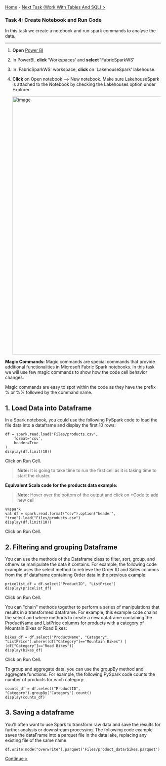[Home](README.md) -  [Next Task (Work With Tables And SQL) >](Task5-Work-With-Tables-And-SQL.md)

### Task 4:  Create Notebook and Run Code

In this task we create a notebook and run spark commands to analyse the data. 

-----------------------------------------------------------------------------------------

1. **Open** [Power BI](https://app.powerbi.com/)

2. In PowerBI, **click** 'Workspaces' and **select** 'FabricSparkWS'

3. In 'FabricSparkWS' workspace, **click** on 'LakehouseSpark' lakehouse.

4. **Click** on Open notebook --> New notebook. Make sure LakehouseSpark is attached to the Notebook by checking the Lakehouses option under Explorer.

   <img width="833" alt="image" src="https://github.com/swmannepalli/Fabric-Spark-Fundamentals/assets/84516667/70792fea-1c85-40b6-aea3-cc3da7765b36">

**Magic Commands:**
Magic commands are special commands that provide additional functionalities in Microsoft Fabric Spark notebooks. In this task we will use few magic commands to show how the code cell behavior changes. 

Magic commands are easy to spot within the code as they have the prefix % or %% followed by the command name.

## 1. Load Data into Dataframe
   
In a Spark notebook, you could use the following PySpark code to load the file data into a dataframe and display the first 10 rows:

```
df = spark.read.load('Files/products.csv',
    format='csv',
    header=True
)
display(df.limit(10))

```
Click on Run Cell.

>**Note:** It is going to take time to run the first cell as it is taking time to start the cluster.


**Equivalent Scala code for the products data example:**
   
>**Note:** Hover over the bottom of the output and click on +Code to add new cell

```
%%spark
val df = spark.read.format("csv").option("header", "true").load("Files/products.csv")
display(df.limit(10))

```
Click on Run Cell.   

## 2. Filtering and grouping Dataframe

You can use the methods of the Dataframe class to filter, sort, group, and otherwise manipulate the data it contains. For example, the following code example uses the select method to retrieve the Order ID and Sales columns from the df dataframe containing Order data in the previous example:

```
pricelist_df = df.select("ProductID", "ListPrice")
display(pricelist_df)

```
Click on Run Cell.

You can "chain" methods together to perform a series of manipulations that results in a transformed dataframe. For example, this example code chains the select and where methods to create a new dataframe containing the ProductName and ListPrice columns for products with a category of Mountain Bikes or Road Bikes:

```
bikes_df = df.select("ProductName", "Category", "ListPrice").where((df["Category"]=="Mountain Bikes") | (df["Category"]=="Road Bikes"))
display(bikes_df)

```
Click on Run Cell.

To group and aggregate data, you can use the groupBy method and aggregate functions. For example, the following PySpark code counts the number of products for each category:

```
counts_df = df.select("ProductID", "Category").groupBy("Category").count()
display(counts_df)

```

## 3. Saving a dataframe

You'll often want to use Spark to transform raw data and save the results for further analysis or downstream processing. The following code example saves the dataFrame into a parquet file in the data lake, replacing any existing file of the same name.

```
df.write.mode("overwrite").parquet('Files/product_data/bikes.parquet')

```
 [Continue >](Task5-Work-With-Tables-And-SQL.md)
